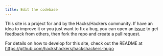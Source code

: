```yaml
---
title: Edit the codebase
---
```


This site is a project for and by the Hacks/Hackers community. If have an idea to improve it or you just want to fix a bug, you can open an [issue][1] to get feedback from others, then fork the repo and create a pull request.

For details on how to develop for this site, check out the README at https://github.com/hackshackers/hackshackers-hugo

[1]: https://github.com/hackshackers/hackshackers-hugo/issues